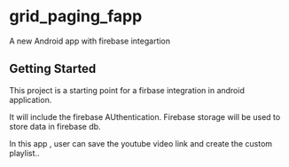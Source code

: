 # grid_paging_fapp

A new Android app with firebase integartion

## Getting Started

This project is a starting point for a firbase integration in android application.

 
It will include the firebase AUthentication.
Firebase storage will be used to store data in firebase db.



In this app , user can save the youtube video link and create the custom playlist..



